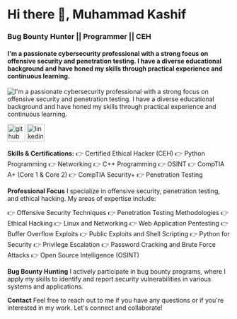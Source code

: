 # Hi there 👋, Muhammad Kashif
### Bug Bounty Hunter || Programmer || CEH
#### I'm a passionate cybersecurity professional with a strong focus on offensive security and penetration testing. I have a diverse educational background and have honed my skills through practical experience and continuous learning.
![I'm a passionate cybersecurity professional with a strong focus on offensive security and penetration testing. I have a diverse educational background and have honed my skills through practical experience and continuous learning.](https://media.licdn.com/dms/image/D4E16AQH1U4cC-tCkBw/profile-displaybackgroundimage-shrink_350_1400/0/1702915229082?e=1727308800&v=beta&t=0m2eDP5Y1DZMBKmvkDV_Xuw1ZIbDJpjvAvSCxzuEz6U)

[<img src='https://cdn.jsdelivr.net/npm/simple-icons@3.0.1/icons/github.svg' alt='github' height='40'>](https://github.com/Decentralized3)  [<img src='https://cdn.jsdelivr.net/npm/simple-icons@3.0.1/icons/linkedin.svg' alt='linkedin' height='40'>](https://www.linkedin.com/in/muhammad-kashif-9a5a6123b//)  




**Skills & Certifications:**
👉 Certified Ethical Hacker (CEH) 
👉 Python Programming 
👉 Networking 
👉 C++ Programming 
👉 OSINT 
👉 CompTIA A+ (Core 1 & Core 2) 
👉 CompTIA Security+ 
👉 Penetration Testing

**Professional Focus**
I specialize in offensive security, penetration testing, and ethical hacking. My areas of expertise include:

👉 Offensive Security Techniques
👉 Penetration Testing Methodologies
👉 Ethical Hacking
👉 Linux and Networking
👉 Web Application Pentesting
👉 Buffer Overflow Exploits
👉 Public Exploits and Shell Scripting
👉 Python for Security
👉 Privilege Escalation
👉 Password Cracking and Brute Force Attacks
👉 Open Source Intelligence (OSINT)

**Bug Bounty Hunting**
I actively participate in bug bounty programs, where I apply my skills to identify and report security vulnerabilities in various systems and applications.



**Contact**
Feel free to reach out to me if you have any questions or if you're interested in my work. Let's connect and collaborate!

